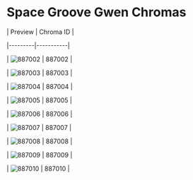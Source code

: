 # Space Groove Gwen Chromas


| Preview | Chroma ID |

|---------|-----------|

| ![887002](https://raw.communitydragon.org/latest/plugins/rcp-be-lol-game-data/global/default/v1/champion-chroma-images/887/887002.png) | 887002 |

| ![887003](https://raw.communitydragon.org/latest/plugins/rcp-be-lol-game-data/global/default/v1/champion-chroma-images/887/887003.png) | 887003 |

| ![887004](https://raw.communitydragon.org/latest/plugins/rcp-be-lol-game-data/global/default/v1/champion-chroma-images/887/887004.png) | 887004 |

| ![887005](https://raw.communitydragon.org/latest/plugins/rcp-be-lol-game-data/global/default/v1/champion-chroma-images/887/887005.png) | 887005 |

| ![887006](https://raw.communitydragon.org/latest/plugins/rcp-be-lol-game-data/global/default/v1/champion-chroma-images/887/887006.png) | 887006 |

| ![887007](https://raw.communitydragon.org/latest/plugins/rcp-be-lol-game-data/global/default/v1/champion-chroma-images/887/887007.png) | 887007 |

| ![887008](https://raw.communitydragon.org/latest/plugins/rcp-be-lol-game-data/global/default/v1/champion-chroma-images/887/887008.png) | 887008 |

| ![887009](https://raw.communitydragon.org/latest/plugins/rcp-be-lol-game-data/global/default/v1/champion-chroma-images/887/887009.png) | 887009 |

| ![887010](https://raw.communitydragon.org/latest/plugins/rcp-be-lol-game-data/global/default/v1/champion-chroma-images/887/887010.png) | 887010 |